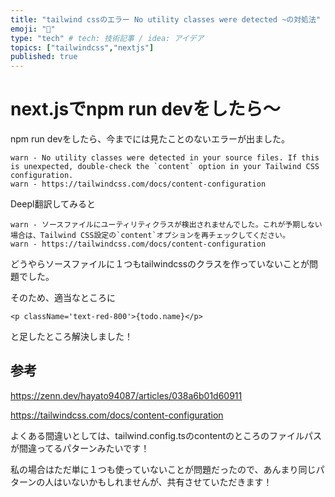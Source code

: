 ```yaml
---
title: "tailwind cssのエラー No utility classes were detected ~の対処法"
emoji: "💬"
type: "tech" # tech: 技術記事 / idea: アイデア
topics: ["tailwindcss","nextjs"]
published: true
---
```


# next.jsでnpm run devをしたら〜
npm run devをしたら、今までには見たことのないエラーが出ました。

```
warn - No utility classes were detected in your source files. If this is unexpected, double-check the `content` option in your Tailwind CSS configuration.
warn - https://tailwindcss.com/docs/content-configuration
```

Deepl翻訳してみると
```
warn - ソースファイルにユーティリティクラスが検出されませんでした。これが予期しない場合は、Tailwind CSS設定の`content`オプションを再チェックしてください。
warn - https://tailwindcss.com/docs/content-configuration
```

どうやらソースファイルに１つもtailwindcssのクラスを作っていないことが問題でした。

そのため、適当なところに

```react
<p className='text-red-800'>{todo.name}</p>
```

と足したところ解決しました！

## 参考
https://zenn.dev/hayato94087/articles/038a6b01d60911

https://tailwindcss.com/docs/content-configuration

よくある間違いとしては、tailwind.config.tsのcontentのところのファイルパスが間違ってるパターンみたいです！


私の場合はただ単に１つも使っていないことが問題だったので、あんまり同じパターンの人はいないかもしれませんが、共有させていただきます！